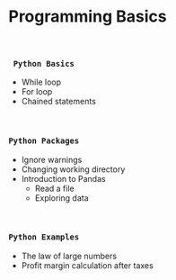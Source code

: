 # Programming Basics

<br />
 
### ```  Python Basics ```

- While loop           
- For loop             
- Chained statements

<br />

### ``` Python Packages ```

- Ignore warnings
- Changing working directory
- Introduction to Pandas
    - Read a file
    - Exploring data

<br />

### ``` Python Examples ```                       
                          
- The law of large numbers                
- Profit margin calculation after taxes   
                         

<br />

  
